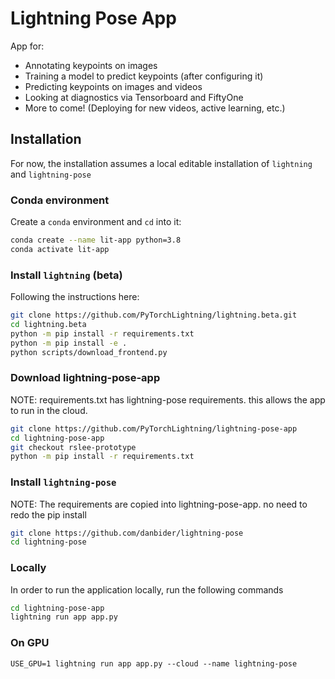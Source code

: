 # Lightning Pose App

App for:
* Annotating keypoints on images
* Training a model to predict keypoints (after configuring it)
* Predicting keypoints on images and videos
* Looking at diagnostics via Tensorboard and FiftyOne
* More to come! (Deploying for new videos, active learning, etc.)

## Installation
For now, the installation assumes a local editable installation of `lightning` and `lightning-pose` 

### Conda environment

Create a `conda` environment and `cd` into it:
```bash
conda create --name lit-app python=3.8
conda activate lit-app
```

### Install `lightning` (beta)
Following the instructions here:

```bash
git clone https://github.com/PyTorchLightning/lightning.beta.git
cd lightning.beta
python -m pip install -r requirements.txt
python -m pip install -e .
python scripts/download_frontend.py
```

### Download lightning-pose-app
NOTE: requirements.txt has lightning-pose requirements.  this allows the app to run in the cloud.
```bash
git clone https://github.com/PyTorchLightning/lightning-pose-app
cd lightning-pose-app
git checkout rslee-prototype
python -m pip install -r requirements.txt
```

### Install `lightning-pose`
NOTE:  The requirements are copied into lightning-pose-app.  no need to redo the pip install

```bash
git clone https://github.com/danbider/lightning-pose
cd lightning-pose
```

### Locally

In order to run the application locally, run the following commands

```bash
cd lightning-pose-app
lightning run app app.py
```

### On GPU

```
USE_GPU=1 lightning run app app.py --cloud --name lightning-pose
```

